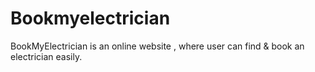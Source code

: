# Bookmyelectrician
BookMyElectrician is an online website , where user can find &amp; book an electrician easily.
